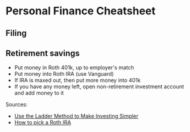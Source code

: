 # Personal Finance Cheatsheet

## Filing

## Retirement savings

- Put money in Roth 401k, up to employer's match
- Put money into Roth IRA (use Vanguard)
- If IRA is maxed out, then put more money into 401k
- If you have any money left, open non-retirement investment account and add money to it

Sources: 

- [Use the Ladder Method to Make Investing Simpler](http://twocents.lifehacker.com/use-the-ladder-method-to-make-investing-simpler-1625804066)
- [How to pick a Roth IRA](http://www.iwillteachyoutoberich.com/blog/how-to-pick-a-rothira/)
